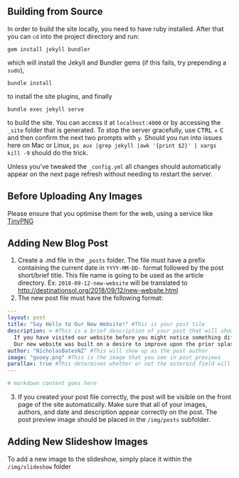 Building from Source
-----------
In order to build the site locally, you need to have ruby installed. After that you can `cd` into the project directory and run:

```
gem install jekyll bundler
```
which will install the Jekyll and Bundler gems (if this fails, try prepending a `sudo`),
```
bundle install
```
to install the site plugins, and finally
```
bundle exec jekyll serve
```
to build the site. You can access it at `localhost:4000` or by accessing the `_site` folder that is generated.
To stop the server gracefully, use <kbd>CTRL</kbd> + <kbd>C</kbd> and then confirm the next two prompts with `y`. Should you run into issues here on Mac or Linux, `ps aux |grep jekyll |awk '{print $2}' | xargs kill -9` should do the trick.

Unless you've tweaked the `_config.yml` all changes should automatically appear on the next page refresh without needing to restart the server.

Before Uploading Any Images
-----------
Please ensure that you optimise them for the web, using a service like [TinyPNG](https://tinypng.com/)

Adding New Blog Post
-----------

  1. Create a .md file in the `_posts` folder. The file must have a prefix containing the current date in `YYYY-MM-DD-` format followed by the post short/brief title. This file name is going to be used as the article directory.
  Ex: `2018-09-12-new-website` will be translated to http://destinationsol.org/2018/09/12/new-website.html
  2. The new post file must have the following format:
```yaml
---
layout: post
title: "Say Hello to Our New Website!" #This is your post tile
description: > #This is a brief description of your post that will show up in post previews.
  If you have visited our website before you might notice something different now. Yep, we have some more things!
  Our new website was built on a desire to improve upon the prior splashsite.
author: "NicholasBatesNZ" #This will show up as the post author
image: "gooey.png" #This is the image that you see in post previews
parallax: true #This determines whether or not the asteroid field will appear
---

# markdown content goes here
```
  3. If you created your post file correctly, the post will be visible on the front page of the site automatically. Make sure that all of your images, authors, and date and description appear correctly on the post. The post preview image should be placed in the `/img/posts` subfolder.



Adding New Slideshow Images
------------

To add a new image to the slideshow, simply place it within the `/img/slideshow` folder
